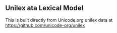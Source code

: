 Unilex ata Lexical Model
----------------------

This is built directly from Unicode.org unilex data at
https://github.com/unicode-org/unilex
